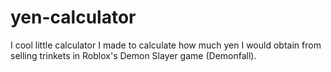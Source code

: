 # yen-calculator
I cool little calculator I made to calculate how much yen I would obtain from selling trinkets in Roblox's Demon Slayer game (Demonfall).
